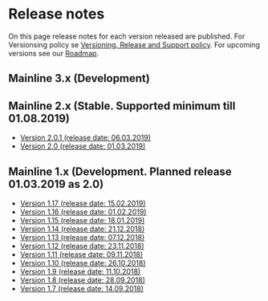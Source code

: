 # Release notes

On this page release notes for each version released are published.
For Versionsing policy se [Versioning, Release and Support policy](Version_Policy.md).
For upcoming versions see our [Roadmap](roadmap.md).

## Mainline 3.x (Development)

## Mainline 2.x (Stable. Supported minimum till 01.08.2019)
* [Version 2.0.1 (release date: 06.03.2019)](release_notes/Release_notes_2.0.1.md)
* [Version 2.0   (release date: 01.03.2019)](release_notes/Release_notes_2.0.md)

## Mainline 1.x (Development. Planned release 01.03.2019 as 2.0)
* [Version 1.17 (release date: 15.02.2019)](release_notes/Release_notes_1.17.md)
* [Version 1.16 (release date: 01.02.2019)](release_notes/Release_notes_1.16.md)
* [Version 1.15 (release date: 18.01.2019)](release_notes/Release_notes_1.15.md)
* [Version 1.14 (release date: 21.12.2018)](release_notes/Release_notes_1.14.md)
* [Version 1.13 (release date: 07.12.2018)](release_notes/Release_notes_1.13.md)
* [Version 1.12 (release date: 23.11.2018)](release_notes/Release_notes_1.12.md)
* [Version 1.11 (release date: 09.11.2018)](release_notes/Release_notes_1.11.md)
* [Version 1.10 (release date: 26.10.2018)](release_notes/Release_notes_1.10.md)
* [Version 1.9  (release date: 11.10.2018)](release_notes/Release_notes_1.9.md)
* [Version 1.8  (release date: 28.09.2018)](release_notes/Release_notes_1.8.md)
* [Version 1.7  (release date: 14.09.2018)](release_notes/Release_notes_1.7.md)
